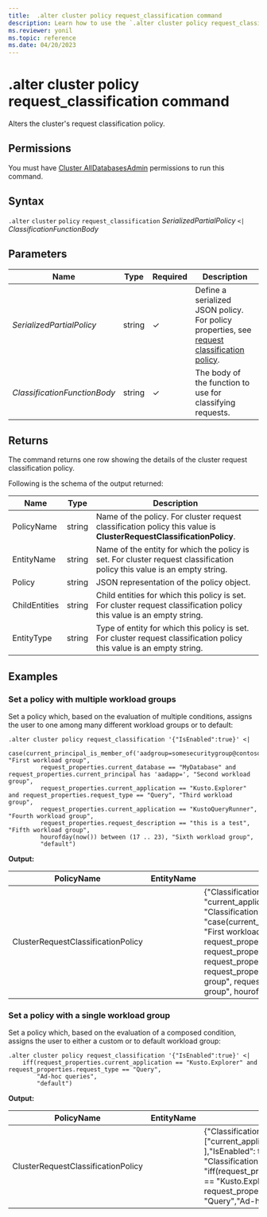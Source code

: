 ```yaml
---
title:  .alter cluster policy request_classification command
description: Learn how to use the `.alter cluster policy request_classification` command to alter the cluser's request classification policy.
ms.reviewer: yonil
ms.topic: reference
ms.date: 04/20/2023
---
```

# .alter cluster policy request_classification command

Alters the cluster's request classification policy.

## Permissions

You must have [Cluster AllDatabasesAdmin](access-control/role-based-access-control.md) permissions to run this command.

## Syntax

`.alter` `cluster` `policy` `request_classification` *SerializedPartialPolicy*  `<|` *ClassificationFunctionBody*

## Parameters

| Name                         | Type   | Required | Description                                                                                                                                                                                                                       |
|------------------------------|--------|----------|--------------------------------------------------------------------------------------------------------------------------------|
| *SerializedPartialPolicy*    | string | &check;  | Define a serialized JSON policy. For policy properties, see [request classification policy](request-classification-policy.md). |
| *ClassificationFunctionBody* | string | &check;  | The body of the function to use for classifying requests.                                                                      |

## Returns

The command returns one row showing the details of the cluster request classification policy.

Following is the schema of the output returned:

| Name          | Type   | Description                                                                                                              |
|---------------|--------|--------------------------------------------------------------------------------------------------------------------------|
| PolicyName    | string | Name of the policy. For cluster request classification policy this value is **ClusterRequestClassificationPolicy**.      |
| EntityName    | string | Name of the entity for which the policy is set. For cluster request classification policy this value is an empty string. |
| Policy        | string | JSON representation of the policy object.                                                                                |
| ChildEntities | string | Child entities for which this policy is set. For cluster request classification policy this value is an empty string.    |
| EntityType    | string | Type of entity for which this policy is set. For cluster request classification policy this value is an empty string.    |

## Examples

### Set a policy with multiple workload groups

Set a policy which, based on the evaluation of multiple conditions, assigns the user to one among many different workload groups or to default:

```kusto
.alter cluster policy request_classification '{"IsEnabled":true}' <|
    case(current_principal_is_member_of('aadgroup=somesecuritygroup@contoso.com'), "First workload group",
         request_properties.current_database == "MyDatabase" and request_properties.current_principal has 'aadapp=', "Second workload group",
         request_properties.current_application == "Kusto.Explorer" and request_properties.request_type == "Query", "Third workload group",
         request_properties.current_application == "KustoQueryRunner", "Fourth workload group",
         request_properties.request_description == "this is a test", "Fifth workload group",
         hourofday(now()) between (17 .. 23), "Sixth workload group",
         "default")
```

**Output:**

| PolicyName                         | EntityName | Policy                                                                                                                                                                                                                                                                                                                                                                                                                                                                                                                                                                                                                                                                                                                                                                                                                                          | ChildEntities | EntityType |
|------------------------------------|------------|-------------------------------------------------------------------------------------------------------------------------------------------------------------------------------------------------------------------------------------------------------------------------------------------------------------------------------------------------------------------------------------------------------------------------------------------------------------------------------------------------------------------------------------------------------------------------------------------------------------------------------------------------------------------------------------------------------------------------------------------------------------------------------------------------------------------------------------------------|---------------|------------|
| ClusterRequestClassificationPolicy |            | {"ClassificationProperties": ["current_database", "request_description", "current_application", "current_principal", "request_type"], "IsEnabled": true, "ClassificationFunction": "case(current_principal_is_member_of('aadgroup=somesecuritygroup@contoso.com'), \"First workload group\", request_properties.current_database == \"MyDatabase\" and request_properties.current_principal has 'aadapp=', \"Second workload group\", request_properties.current_application == \"Kusto.Explorer\" and request_properties.request_type == \"Query\", \"Third workload group\", request_properties.current_application == \"KustoQueryRunner\", \"Fourth workload group\", request_properties.request_description == \"this is a test\", \"Fifth workload group\", hourofday(now()) between (17 .. 23), \"Sixth workload group\", \"default\")"} |               |            |

### Set a policy with a single workload group

Set a policy which, based on the evaluation of a composed condition, assigns the user to either a custom or to default workload group:

```kusto
.alter cluster policy request_classification '{"IsEnabled":true}' <|
    iff(request_properties.current_application == "Kusto.Explorer" and request_properties.request_type == "Query",
        "Ad-hoc queries",
        "default")
```

**Output:**

| PolicyName                         | EntityName | Policy                                                                                                                                                                                                                                                                   | ChildEntities | EntityType |
|------------------------------------|------------|--------------------------------------------------------------------------------------------------------------------------------------------------------------------------------------------------------------------------------------------------------------------------|---------------|------------|
| ClusterRequestClassificationPolicy |            | {"ClassificationProperties": ["current_application",  "request_type" ],"IsEnabled": true, "ClassificationFunction": "iff(request_properties.current_application == \"Kusto.Explorer\" and request_properties.request_type == \"Query\",\"Ad-hoc queries\",\"default\")"} |               |            |
